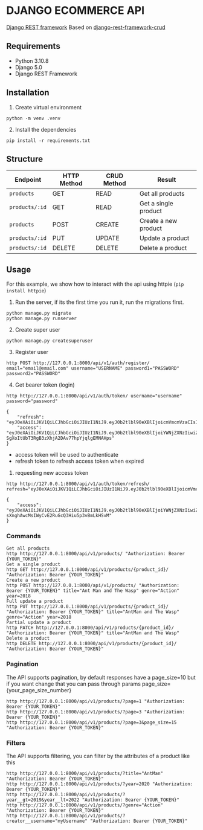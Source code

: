 # DJANGO ECOMMERCE API

[Django REST framework](http://www.django-rest-framework.org/)
Based on [django-rest-framework-crud](https://github.com/juanbenitezdev/django-rest-framework-crud)

## Requirements

- Python 3.10.8
- Django 5.0
- Django REST Framework

## Installation

1. Create virtual environment

```
python -m venv .venv
```

2. Install the dependencies

```
pip install -r requirements.txt
```

## Structure

| Endpoint       | HTTP Method | CRUD Method | Result               |
| -------------- | ----------- | ----------- | -------------------- |
| `products`     | GET         | READ        | Get all products     |
| `products/:id` | GET         | READ        | Get a single product |
| `products`     | POST        | CREATE      | Create a new product |
| `products/:id` | PUT         | UPDATE      | Update a product     |
| `products/:id` | DELETE      | DELETE      | Delete a product     |

## Usage

For this example, we show how to interact with the api using httpie (`pip install httpie`)

1. Run the server, if its the first time you run it, run the migrations first.

```
python manage.py migrate
python manage.py runserver
```

2. Create super user

```
python manage.py createsuperuser
```

3. Register user

```
http POST http://127.0.0.1:8000/api/v1/auth/register/ email="email@email.com" username="USERNAME" password1="PASSWORD" password2="PASSWORD"
```

4. Get bearer token (login)

```
http http://127.0.0.1:8000/api/v1/auth/token/ username="username" password="password"
```

```
{
    "refresh": "eyJ0eXAiOiJKV1QiLCJhbGciOiJIUzI1NiJ9.eyJ0b2tlbl90eXBlIjoicmVmcmVzaCIsImV4cCI6MTYxNjI5MjMyMSwianRpIjoiNGNkODA3YTlkMmMxNDA2NWFhMzNhYzMxOTgyMzhkZTgiLCJ1c2VyX2lkIjozfQ.hP1wPOPvaPo2DYTC9M1AuOSogdRL_mGP30CHsbpf4zA",
    "access": "eyJ0eXAiOiJKV1QiLCJhbGciOiJIUzI1NiJ9.eyJ0b2tlbl90eXBlIjoiYWNjZXNzIiwiZXhwIjoxNjE2MjA2MjIxLCJqdGkiOiJjNTNlNThmYjE4N2Q0YWY2YTE5MGNiMzhlNjU5ZmI0NSIsInVzZXJfaWQiOjN9.Csz-SgXoItUbT3RgB3zXhjA2DAv77hpYjqlgEMNAHps"
}
```

- access token will be used to authenticate
- refresh token to refresh access token when expired

1. requesting new access token

```
http http://127.0.0.1:8000/api/v1/auth/token/refresh/ refresh="eyJ0eXAiOiJKV1QiLCJhbGciOiJIUzI1NiJ9.eyJ0b2tlbl90eXBlIjoicmVmcmVzaCIsImV4cCI6MTYxNjI5MjMyMSwianRpIjoiNGNkODA3YTlkMmMxNDA2NWFhMzNhYzMxOTgyMzhkZTgiLCJ1c2VyX2lkIjozfQ.hP1wPOPvaPo2DYTC9M1AuOSogdRL_mGP30CHsbpf4zA"
```

```
{
    "access": "eyJ0eXAiOiJKV1QiLCJhbGciOiJIUzI1NiJ9.eyJ0b2tlbl90eXBlIjoiYWNjZXNzIiwiZXhwIjoxNjE2MjA4Mjk1LCJqdGkiOiI4NGNhZmMzMmFiZDA0MDQ2YjZhMzFhZjJjMmRiNjUyYyIsInVzZXJfaWQiOjJ9.NJrs-sXnghAwcMsIWyCvE2RuGcQ3Hiu5p3vBmLkHSvM"
}
```

### Commands

```
Get all products
http http://127.0.0.1:8000/api/v1/products/ "Authorization: Bearer {YOUR_TOKEN}"
Get a single product
http GET http://127.0.0.1:8000/api/v1/products/{product_id}/ "Authorization: Bearer {YOUR_TOKEN}"
Create a new product
http POST http://127.0.0.1:8000/api/v1/products/ "Authorization: Bearer {YOUR_TOKEN}" title="Ant Man and The Wasp" genre="Action" year=2018
Full update a product
http PUT http://127.0.0.1:8000/api/v1/products/{product_id}/ "Authorization: Bearer {YOUR_TOKEN}" title="AntMan and The Wasp" genre="Action" year=2018
Partial update a product
http PATCH http://127.0.0.1:8000/api/v1/products/{product_id}/ "Authorization: Bearer {YOUR_TOKEN}" title="AntMan and The Wasp"
Delete a product
http DELETE http://127.0.0.1:8000/api/v1/products/{product_id}/ "Authorization: Bearer {YOUR_TOKEN}"
```

### Pagination

The API supports pagination, by default responses have a page_size=10 but if you want change that you can pass through params page_size={your_page_size_number}

```
http http://127.0.0.1:8000/api/v1/products/?page=1 "Authorization: Bearer {YOUR_TOKEN}"
http http://127.0.0.1:8000/api/v1/products/?page=3 "Authorization: Bearer {YOUR_TOKEN}"
http http://127.0.0.1:8000/api/v1/products/?page=3&page_size=15 "Authorization: Bearer {YOUR_TOKEN}"
```

### Filters

The API supports filtering, you can filter by the attributes of a product like this

```
http http://127.0.0.1:8000/api/v1/products/?title="AntMan" "Authorization: Bearer {YOUR_TOKEN}"
http http://127.0.0.1:8000/api/v1/products/?year=2020 "Authorization: Bearer {YOUR_TOKEN}"
http http://127.0.0.1:8000/api/v1/products/?year__gt=2019&year__lt=2022 "Authorization: Bearer {YOUR_TOKEN}"
http http://127.0.0.1:8000/api/v1/products/?genre="Action" "Authorization: Bearer {YOUR_TOKEN}"
http http://127.0.0.1:8000/api/v1/products/?creator__username="myUsername" "Authorization: Bearer {YOUR_TOKEN}"
```
